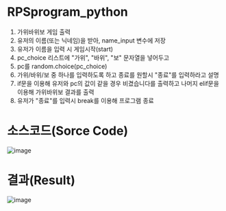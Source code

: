 # RPSprogram_python
1) 가위바위보 게임 출력
2) 유저의 이름(또는 닉네임)을 받아, name_input 변수에 저장
3) 유저가 이름을 입력 시 게임시작(start)
4) pc_choice 리스트에 "가위", "바위", "보" 문자열을 넣어두고
5) pc를 random.choice(pc_choice)
6) 가위/바위/보 중 하나를 입력하도록 하고 종료를 원할시 "종료"를 입력하라고 설명
7) if문을 이용해 유저와 pc의 값이 같을 경우 비겼습니다를 출력하고 나머지 elif문을 이용해 가위바위보 결과를 출력
8) 유저가 "종료"를 입력시 break를 이용해 프로그램 종료


# 소스코드(Sorce Code)
![image](https://user-images.githubusercontent.com/70150896/199137329-ef66a304-8826-4232-99f6-6e386f377841.png)

# 결과(Result)
![image](https://user-images.githubusercontent.com/70150896/199137440-d01f2ea2-b731-487d-84ee-4ce0b34d2565.png)
